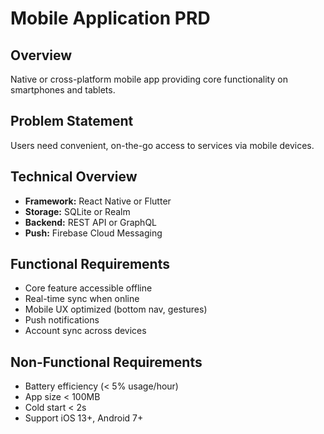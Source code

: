 # Mobile Application PRD

## Overview
Native or cross-platform mobile app providing core functionality on smartphones and tablets.

## Problem Statement
Users need convenient, on-the-go access to services via mobile devices.

## Technical Overview
- **Framework:** React Native or Flutter
- **Storage:** SQLite or Realm
- **Backend:** REST API or GraphQL
- **Push:** Firebase Cloud Messaging

## Functional Requirements
- Core feature accessible offline
- Real-time sync when online
- Mobile UX optimized (bottom nav, gestures)
- Push notifications
- Account sync across devices

## Non-Functional Requirements
- Battery efficiency (< 5% usage/hour)
- App size < 100MB
- Cold start < 2s
- Support iOS 13+, Android 7+
